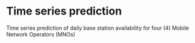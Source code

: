  # Time series prediction
 Time series prediction of daily base station availability for four (4) Mobile Network Operators (MNOs)